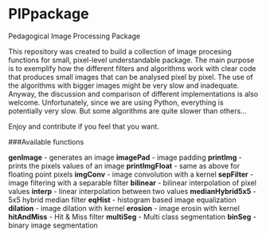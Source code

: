 # PIPpackage
Pedagogical Image Processing Package

This repository was created to build a collection of image procesing functions for small, pixel-level understandable package.
The main purpose is to exemplify how the different filters and algorithms work with clear code that produces small images that can be analysed pixel by pixel.
The use of the algorithms with bigger images might be very slow and inadequate.
Anyway, the discussion and comparison of different implementations is also welcome. Unfortunately, since we are using Python, everything is potentially very slow.
But some algorithms are quite slower than others...

Enjoy and contribute if you feel that you want.

###Available functions

**genImage** - generates an image
**imagePad** - image padding
**printImg** - prints the pixels values of an image
**printImgFloat** - same as above for floating point pixels
**imgConv** - image convolution with a kernel
**sepFilter** - image filtering with a separable filter
**bilinear** - bilinear interpolation of pixel values
**interp** - linear interpolation between two values
**medianHybrid5x5** - 5x5 hybrid median filter
**eqHist** - histogram based image equalization
**dilation** - image dilation with kernel
**erosion** - image erosin with kernel
**hitAndMiss** - Hit & Miss filter
**multiSeg** - Multi class segmentation
**binSeg** - binary image segmentation
